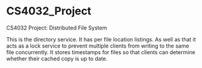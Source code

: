 # CS4032_Project
CS4032 Project: Distributed File System

This is the directory service.
It has per file location listings.
As well as that it acts as a lock service to prevent multiple clients from writing to the same file concurrently.
It stores timestamps for files so that clients can determine whether their cached copy is up to date.
